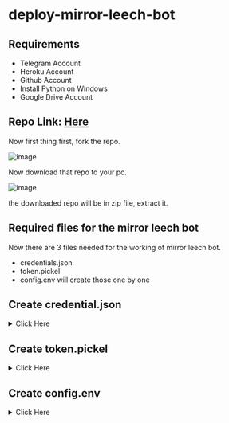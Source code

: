 # deploy-mirror-leech-bot

## Requirements

- Telegram Account
- Heroku Account
- Github Account
- Install Python on Windows
- Google Drive Account

## Repo Link: [Here](https://github.com/anasty17/mirror-leech-telegram-bot)

Now first thing first, fork the repo.

![image](https://user-images.githubusercontent.com/77688759/161710615-c450b852-6acc-481b-a84f-5b3d054b6b05.png)

Now download that repo to your pc.

![image](https://user-images.githubusercontent.com/77688759/161710894-b2840ddf-c186-4a9f-bcb0-e301ffd2d253.png)

the downloaded repo will be in zip file, extract it.

## Required files for the mirror leech bot

Now there are 3 files needed for the working of mirror leech bot.
- credentials.json
- token.pickel
- config.env
will create those one by one

## Create credential.json

<details>
  
  <summary>Click Here</summary>
  
goto your google cloud console. [Here](https://console.cloud.google.com)
create a new project (if you already have a project then no need to create another one)

![image](https://user-images.githubusercontent.com/77688759/161712563-4a2e83ab-b2ba-4134-8d92-cef8e2c09af2.png)
![image](https://user-images.githubusercontent.com/77688759/161712650-1f2b0f7b-0a74-4527-a699-3e09feea2d3a.png)

now select the project you just create.

![image](https://user-images.githubusercontent.com/77688759/161712843-6c725354-c795-45d2-a008-6399d30df46b.png)
![image](https://user-images.githubusercontent.com/77688759/161712899-18bfe7d8-1454-483e-8d09-73bb2959b47e.png)

now search for drive api and enable it.

![image](https://user-images.githubusercontent.com/77688759/161713016-ebf934d5-e0a4-45b2-80f1-229f655feddb.png)
![image](https://user-images.githubusercontent.com/77688759/161713088-518e509c-340a-4786-9bd2-2d079e461f31.png)
![image](https://user-images.githubusercontent.com/77688759/161713346-688ebc8c-7335-4de8-8f6c-3ce75dc6a06b.png)

after enabling drive api
goto your oauth sonsent screen

![image](https://user-images.githubusercontent.com/77688759/161714067-b246af4e-d537-43cd-9604-88fc04c457a6.png)
![image](https://user-images.githubusercontent.com/77688759/161714348-7329c817-a7b3-40b3-b8b1-a51df465aae7.png)
![image](https://user-images.githubusercontent.com/77688759/161714421-3f64cc16-b1e3-4078-abdb-0f58e4a81113.png)
![image](https://user-images.githubusercontent.com/77688759/161714503-5d7cd60b-2a29-4b19-83c1-e409ebf22639.png)
![image](https://user-images.githubusercontent.com/77688759/161714557-6e35f134-fd76-4f3b-a22f-84df9b201c5f.png)
![image](https://user-images.githubusercontent.com/77688759/161714611-b6a066e0-820c-48f4-8591-90cbcc8774d0.png)
![image](https://user-images.githubusercontent.com/77688759/161714665-9acaf68f-a9de-4ab7-8e7f-e64d8db81cb1.png)
![image](https://user-images.githubusercontent.com/77688759/161714725-63cc7c7b-0473-4d47-b7a4-545a8eae1c8b.png)
![image](https://user-images.githubusercontent.com/77688759/161715003-997b25af-53d8-43a4-a25f-171ee4c0d50b.png)
![image](https://user-images.githubusercontent.com/77688759/161715060-4107aa1c-8f79-4e14-bcda-5c7dd7355892.png)
![image](https://user-images.githubusercontent.com/77688759/161715135-b6ccae58-eb01-40dd-989a-9b85df56e9dd.png)
![image](https://user-images.githubusercontent.com/77688759/161715506-734544a8-38d6-41fc-89a3-6ea25ee03e52.png)
![image](https://user-images.githubusercontent.com/77688759/161715635-5a915180-18b7-4487-b3d7-d9683c65d599.png)
![image](https://user-images.githubusercontent.com/77688759/161715762-dad89c26-6b64-46c6-a5ac-9eac373658cc.png)

and done now download your .json file 

![image](https://user-images.githubusercontent.com/77688759/161715944-34b24641-a2b9-4236-8f97-b1a292e5e3e5.png)

after download rename it to `credentials.json`
Now move that credentials.json file to the extracted repo folder

![image](https://user-images.githubusercontent.com/77688759/161720299-4ee43d15-f136-41e0-b5f7-2bb822429999.png)

we are done with the credentials.json file.

</details>
  
## Create token.pickel

<details>
  
  <summary>Click Here</summary>
  
for genrating token.pickel you will need python
so install python from this link [Here](https://www.python.org/downloads/)
while installing, make sure thagt `add to the path` option is selected.
onced installed, open cmd and type `python --version` to make that you have installed python correctly.
  
![image](https://user-images.githubusercontent.com/77688759/161721207-223e78f8-d9dc-4b76-9314-0fe76d5bc109.png)

ok, now goto your extracted folder click on the address bar and type cmd then hit enter.
  
![image](https://user-images.githubusercontent.com/77688759/161721454-52142434-4f3e-44b5-a3f5-7f0fd9b4f03f.png)
![image](https://user-images.githubusercontent.com/77688759/161721551-cf5d24b4-b518-4245-997b-a5b72409ed1e.png)
![image](https://user-images.githubusercontent.com/77688759/161721614-1a1af809-229c-49df-9f85-64f33debd543.png)

there you go.
now give command
`pip install google-api-python-client google-auth-httplib2 google-auth-oauthlib`

now make sure to set a default browser, in my case chrome is the default.

then run
`python generate_drive_token.py`

one browser window will open the follow the on screen prompt
  
![image](https://user-images.githubusercontent.com/77688759/161724909-723eac9b-3caa-46bf-803c-4dd0c42b3642.png)
![image](https://user-images.githubusercontent.com/77688759/161724965-ba3068e6-720e-4331-9b71-a890cb8e8731.png)
![image](https://user-images.githubusercontent.com/77688759/161725004-91f84911-ea58-426e-a0d4-ea28db5dc54b.png)
![image](https://user-images.githubusercontent.com/77688759/161725045-d16bcb9c-1f4b-49e0-a18e-af7e6dc66103.png)

now after you reach this screen 
  
![image](https://user-images.githubusercontent.com/77688759/161725108-78da920f-70f8-4f46-9cb7-b2015651cfcf.png)

token.pickel will be available in the ectracted repo folder
  
![image](https://user-images.githubusercontent.com/77688759/161725413-bfd6dc6f-2d0c-4668-98ba-525d73467c65.png)

</details>  

## Create config.env

<details>
  
  <summary>Click Here</summary>
  
go [here](https://github.com/anasty17/mirror-leech-telegram-bot/raw/master/config_sample.env) and copy all the content.
then goto [github gist](https://gist.github.com/)

give your gist a name `config.env`

![image](https://user-images.githubusercontent.com/77688759/161727093-6bac51cf-f26d-46e7-950b-f85700b71be5.png)

and paste the previously copied content here

![image](https://user-images.githubusercontent.com/77688759/161727191-4f5038e8-aaee-49f4-bba7-cbe849386853.png)

now remove line no 2. `_____REMOVE_THIS_LINE_____=True`
then start filling the config values

for now i will only show the necessary values for the proper working of the mirror leech bot.

## BOT_TOKEN
search @BotFather on telegram, start the bot and type `/newbot` then follow on the in screen instruction to create a new bot.

![image](https://user-images.githubusercontent.com/77688759/161728194-f12dd4e5-dab2-426d-a8af-b672ac7d3f69.png)

this will be your BOT_TOKEN

## GDRIVE_FOLDER_ID
search @MSGuite_SD_Creator_Bot on telegram, start the bot click on `genrate td` now send your email address, give your drive a good name for eg `hitesh920's drive` and done.

![image](https://user-images.githubusercontent.com/77688759/161728959-fa766198-0e34-4d4d-bd51-f30f357d7d78.png)

now click here to go to your shared drive you just created.
now copy the root id of your shared drive
for eg https://drive.google.com/drive/folders/xxxxxxxxxxx then the code after `folder/` will be the your root id

![image](https://user-images.githubusercontent.com/77688759/161729686-d9e79a8f-4479-46ae-84dc-1989df4c75f9.png)

this will be the value of GDRIVE_FOLDER_ID 

## OWNER_ID
search @MissRose_bot on telegram, start the bot then type `/id` bot will send your account's id
use that for OWNER_ID

## DOWNLOAD_DIR
keep the default values, no need to change anything here.

## DOWNLOAD_STATUS_UPDATE_INTERVAL
keep the default values, no need to change anything here.

## AUTO_DELETE_MESSAGE_DURATION
keep the default values, no need to change anything here.

## IS_TEAM_DRIVE
set the to `True` as we are using shared drive.

## TELEGRAM_API & TELEGRAM_HASH
got [here](my.telegram.org) register with your number connected to telegram account fill with your number , choose desktop,  fill app title and short name to any name you want.

![image](https://user-images.githubusercontent.com/77688759/161731080-bff37137-e53a-4774-a1bd-6288491ca494.png)

this will give the values of `TELEGRAM_API` and `TELEGRAM_HASH`

<b>App api_id</b> will be your TELEGRAM_API and <b>App api_hash</b> TELEGRAM_HASH

and we are done with the all necessary configs for the proper working of the mirror leech bot.
it should look like this after filling all the necessary values
  
![image](https://user-images.githubusercontent.com/77688759/161732551-fe9424b4-d141-481c-9de3-d0cb368c1c96.png)

then click on create secret gist 
  
![image](https://user-images.githubusercontent.com/77688759/161732712-6c3741ac-494b-496d-8fea-3ae21fc8ef3f.png)
  
</details>
  
